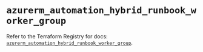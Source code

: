 # `azurerm_automation_hybrid_runbook_worker_group`

Refer to the Terraform Registry for docs: [`azurerm_automation_hybrid_runbook_worker_group`](https://registry.terraform.io/providers/hashicorp/azurerm/4.13.0/docs/resources/automation_hybrid_runbook_worker_group).
